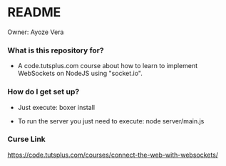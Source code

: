# README #

Owner: Ayoze Vera

### What is this repository for? ###

* A code.tutsplus.com course about how to learn to implement WebSockets on NodeJS using "socket.io".

### How do I get set up? ###

* Just execute:
boxer install

* To run the server you just need to execute:
node server/main.js

### Curse Link ###
https://code.tutsplus.com/courses/connect-the-web-with-websockets/